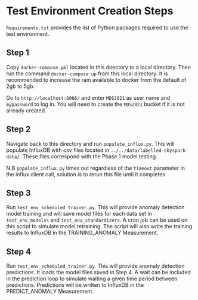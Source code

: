 # Test Environment Creation Steps

`Requirements.txt` provides the list of Python packages required to use the test environment.
## Step 1

Copy `docker-compose.yml` located in this directory to a local directory. Then run the command `docker-compose up` from this local directory. It is recommended to increase the ram available to docker from the default of 2gb to 5gb.

Go to `http://localhost:8086/` and enter `MDS2021` as user name and `mypassword` to log in. You will need to create the `MDS2021` bucket if it is not already created.

## Step 2

Navigate back to this directory and run `populate_influx.py`. This will populate InfluxDB with csv files located in `../../data/labelled-skyspark-data/`. These files correspond with the Phase 1 model testing.

N.B `populate_influx.py` times out regardless of the `timeout` parameter in the influx client call, solution is to rerun this file until it completes

## Step 3

Run `test_env_scheduled_trainer.py`. This will provide anomaly detection model training and will save model files for each data set in `test_env_models\` and `test_env_standardizers`. A cron job can be used on this script to simulate model retraining. The script will also write the training results to InfluxDB in the TRAINING_ANOMALY Measurement.

## Step 4

Run `test_env_scheduled_trainer.py`. This will provide anomaly detection predictions. It loads the model files saved in Step 4. A wait can be included in the prediction loop to simulate waiting a given time period between predictions. Predictions will be written to InfluxDB in the PREDICT_ANOMALY Measurement.
